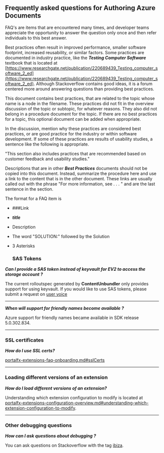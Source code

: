 <a name="frequently-asked-questions-for-authoring-azure-documents"></a>
## Frequently asked questions for Authoring Azure Documents
<!-- Title is required, as a level 2 heading.  If appropriate, the phrase ' for <topic>' can be appended. -->

FAQ's are items that are encountered many times, and developer teams appreciate the opportunity to answer the question only once and then refer individuals to this best answer.

Best practices often result in improved performance, smaller software footprint, increased reusability, or similar factors. Some practices are documented in industry practice, like the ***Testing Computer Software*** textbook that is located at [https://www.researchgate.net/publication/220689439_Testing_computer_software_2_ed](https://www.researchgate.net/publication/220689439_Testing_computer_software_2_ed). Although Stackoverflow contains good ideas, it is a forum centered more around answering questions than providing best practices.

This document contains best practices, that are related to the topic whose name is a node in the filename. These practices did not fit in the overview discussion of the topic or subtopic, for whatever reasons. They also did not belong in a procedure document for the topic. If there are no best practices for a topic, this optional  document can be added when appropriate.

In the discussion, mention why these practices are considered best practices, or are good practice for the industry or within software development.  If some of these practices are results of usability studies, a sentence like the following is appropriate.

"This section also includes practices that are recommended based on customer feedback and usability studies."

Descriptions that are in other ***Best Practices*** documents should not be copied into this document.  Instead, summarize the procedure here and use a link to the content that is in the other document. These links are usually called out with the phrase "For more information, see . . . " and are the last sentence in the section.  



The format for a FAQ item is 
*  ###Link
*  ***title***
*  Description
* The word "SOLUTION:" followed by the Solution
*  3 Asterisks 
   

   ### SAS Tokens

***Can I provide a SAS token instead of keyvault for EV2 to access the storage account ?***

The current rolloutspec generated by **ContentUnbundler** only provides support for using keyvault. If you would like to use SAS tokens, please submit a request on [user voice](https:\\aka.ms\portalfx\uservoice)

* * *

***When will support for friendly names become available ?***

Azure support for friendly names became available in SDK release 5.0.302.834.

* * *

<a name="frequently-asked-questions-for-authoring-azure-documents-ssl-certificates"></a>
### SSL certificates

***How do I use SSL certs?***

[portalfx-extensions-faq-onboarding.md#sslCerts](portalfx-extensions-faq-onboarding.md#sslCerts)

* * *

<a name="frequently-asked-questions-for-authoring-azure-documents-loading-different-versions-of-an-extension"></a>
### Loading different versions of an extension

***How do I load different versions of an extension?***

Understanding which extension configuration to modify is located at [portalfx-extensions-configuration-overview.md#understanding-which-extension-configuration-to-modify](portalfx-extensions-configuration-overview.md#understanding-which-extension-configuration-to-modify).

* * *

<a name="frequently-asked-questions-for-authoring-azure-documents-other-debugging-questions"></a>
### Other debugging questions

***How can I ask questions about debugging ?***

You can ask questions on Stackoverflow with the tag [ibiza](https://stackoverflow.microsoft.com/questions/tagged/ibiza).


